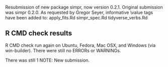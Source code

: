 Resubmission of new package simpr, now version 0.2.1. Original submission was simpr 0.2.0. As requested by Gregor Seyer, informative \value tags have been added to:
      apply_fits.Rd
      simpr_spec.Rd
      tidyverse_verbs.Rd

## R CMD check results
R CMD check run again on Ubuntu, Fedora, Mac OSX, and Windows (via win-builder). There were still no ERRORs or WARNINGs.

There was still 1 NOTE:
  New submission.
